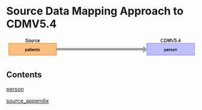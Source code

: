# Source Data Mapping Approach to CDMV5.4

![](md_files/image2.png)

## Contents

[person](person.md)

[source_appendix](source_appendix.md)

